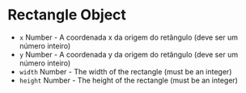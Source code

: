 # Rectangle Object

* `x` Number - A coordenada x da origem do retângulo (deve ser um número inteiro)
* `y` Number - A coordenada y da origem do retângulo (deve ser um número inteiro)
* `width` Number - The width of the rectangle (must be an integer)
* `height` Number - The height of the rectangle (must be an integer)